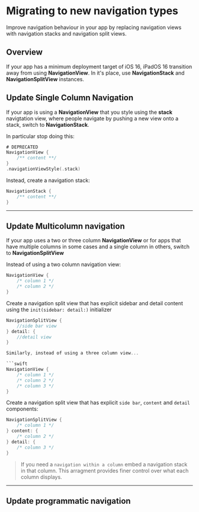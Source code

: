 # Migrating to new navigation types

Improve navigation behaviour in your app by replacing navigation views with navigation stacks and navigation split views.

## Overview

If your app has a minimum deployment target of iOS 16, iPadOS 16 transition away from using **NavigationView**. In it's place, use **NavigationStack** and **NavigationSplitView** instances.

## Update Single Column Navigation

If your app is using a **NavigationView** that you style using the **stack** navigtation view, where people navigate by pushing a new view onto a stack, switch to **NavigationStack**.

In particular stop doing this:

```swift
# DEPRECATED
NavigationView {
    /** content **/
}
.navigationViewStyle(.stack)
```

Instead, create a navigation stack:

```swift
NavigationStack {
    /** content **/
}
```

- - - 

## Update Multicolumn navigation

If your app uses a two or three column **NavigationView** or for apps that have multiple columns in some cases and a single column in others, switch to **NavigationSplitView**

Instead of using a two column navigation view:

```swift
NavigationView {
    /* column 1 */
    /* column 2 */
}
```

Create a navigation split view that has explicit sidebar and detail content using the `init(sidebar: detail:)` initializer

```swift
NavigationSplitView {
    //side bar view
} detail: {
    //detail view
}

Similarly, instead of using a three column view...

```swift
NavigationView {
    /* column 1 */
    /* column 2 */
    /* column 3 */
}
```

Create a navigation split view that has explicit `side bar`, `content` and `detail` components:

```swift
NavigationSplitView {
    /* column 1 */
} content: {
    /* column 2 */
} detail: {
    /* column 3 */
}
```

> If you need a `navigation within a column` embed a navigation stack in that column. This arragment provides finer control over what each column displays.

- - -

## Update programmatic navigation


